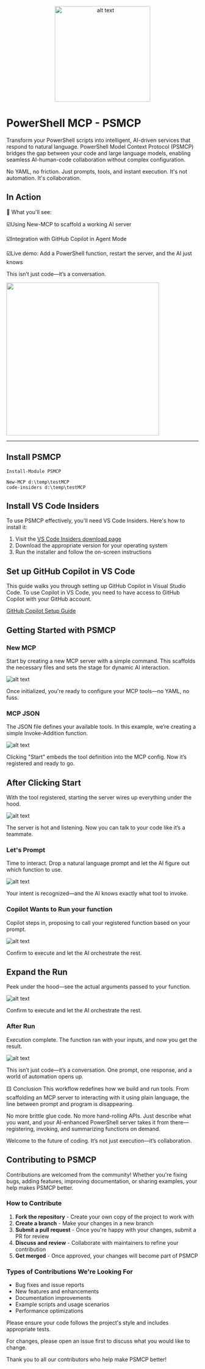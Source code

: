 <p align="center">
    <img src="media/mcp-logo.png" alt="alt text" width="250" height="250"/>
</p>

# PowerShell MCP - PSMCP

Transform your PowerShell scripts into intelligent, AI-driven services that respond to natural language. 
PowerShell Model Context Protocol (PSMCP) bridges the gap between your code and large language models, enabling seamless AI-human-code collaboration without complex configuration.

No YAML, no friction. Just prompts, tools, and instant execution.
It's not automation. It's collaboration.

## In Action
🔧 What you'll see:

☑️Using New-MCP to scaffold a working AI server

☑️Integration with GitHub Copilot in Agent Mode

☑️Live demo: Add a PowerShell function, restart the server, and the AI just knows

This isn’t just code—it’s a conversation.

 <a href="https://youtu.be/S_JQlFj9nak"><img src="https://img.youtube.com/vi/S_JQlFj9nak/0.jpg" width="400"></a>

----

## Install PSMCP

```
Install-Module PSMCP 

New-MCP d:\temp\testMCP
code-insiders d:\temp\testMCP
```

## Install VS Code Insiders

To use PSMCP effectively, you'll need VS Code Insiders. Here's how to install it:

1. Visit the [VS Code Insiders download page](https://code.visualstudio.com/insiders/)
2. Download the appropriate version for your operating system
3. Run the installer and follow the on-screen instructions


## Set up GitHub Copilot in VS Code
This guide walks you through setting up GitHub Copilot in Visual Studio Code. To use Copilot in VS Code, you need to have access to GitHub Copilot with your GitHub account.

[GitHub Copilot Setup Guide](https://code.visualstudio.com/docs/copilot/setup)


## Getting Started with PSMCP

### New MCP

Start by creating a new MCP server with a simple command. This scaffolds the necessary files and sets the stage for dynamic AI interaction.

![alt text](media/01-New-MCP.png)

Once initialized, you're ready to configure your MCP tools—no YAML, no fuss.


### MCP JSON

The JSON file defines your available tools. In this example, we’re creating a simple Invoke-Addition function.

![alt text](media/02-MCP-JSON.png)

Clicking "Start" embeds the tool definition into the MCP config. Now it’s registered and ready to go.

## After Clicking Start
With the tool registered, starting the server wires up everything under the hood.


![alt text](media/03-Running.png)

The server is hot and listening. Now you can talk to your code like it’s a teammate.

### Let's Prompt

Time to interact. Drop a natural language prompt and let the AI figure out which function to use.

![alt text](media/04-Prompt.png)

Your intent is recognized—and the AI knows exactly what tool to invoke.

### Copilot Wants to Run your function

Copilot steps in, proposing to call your registered function based on your prompt.

![alt text](media/05-InvokeAddition.png)

Confirm to execute and let the AI orchestrate the rest.

## Expand the Run
Peek under the hood—see the actual arguments passed to your function.

![alt text](media/06-ExpandRun.png)

Confirm to execute and let the AI orchestrate the rest.

### After Run
Execution complete. The function ran with your inputs, and now you get the result.

![alt text](media/07-AfterRun.png)

This isn’t just code—it’s a conversation. One prompt, one response, and a world of automation opens up.

🟨 Conclusion
This workflow redefines how we build and run tools. From scaffolding an MCP server to interacting with it using plain language, the line between prompt and program is disappearing.

No more brittle glue code. No more hand-rolling APIs. Just describe what you want, and your AI-enhanced PowerShell server takes it from there—registering, invoking, and summarizing functions on demand.

Welcome to the future of coding.
It’s not just execution—it’s collaboration.

## Contributing to PSMCP

Contributions are welcomed from the community! Whether you're fixing bugs, adding features, improving documentation, or sharing examples, your help makes PSMCP better.

### How to Contribute

1. **Fork the repository** - Create your own copy of the project to work with
2. **Create a branch** - Make your changes in a new branch
3. **Submit a pull request** - Once you're happy with your changes, submit a PR for review
4. **Discuss and review** - Collaborate with maintainers to refine your contribution
5. **Get merged** - Once approved, your changes will become part of PSMCP

### Types of Contributions We're Looking For

- Bug fixes and issue reports
- New features and enhancements
- Documentation improvements
- Example scripts and usage scenarios
- Performance optimizations

Please ensure your code follows the project's style and includes appropriate tests.

For changes, please open an issue first to discuss what you would like to change.

Thank you to all our contributors who help make PSMCP better!